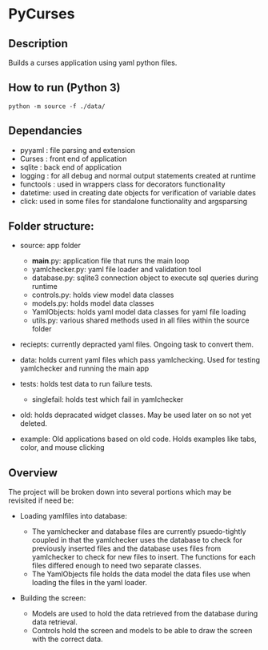 # PyCurses

## Description
  Builds a curses application using yaml python files.

## How to run (Python 3)
  `python -m source -f ./data/`

## Dependancies
- pyyaml : file parsing and extension
- Curses : front end of application
- sqlite : back end of application
- logging : for all debug and normal output statements created at runtime
- functools : used in wrappers class for decorators functionality
- datetime: used in creating date objects for verification of variable dates
- click: used in some files for standalone functionality and argsparsing

## Folder structure:
- source: app folder
  - __main__.py: application file that runs the main loop
  - yamlchecker.py: yaml file loader and validation tool
  - database.py: sqlite3 connection object to execute sql queries during runtime
  - controls.py: holds view model data classes
  - models.py: holds model data classes
  - YamlObjects: holds yaml model data classes for yaml file loading
  - utils.py: various shared methods used in all files within the source folder

- reciepts: currently depracted yaml files. Ongoing task to convert them.
- data: holds current yaml files which pass yamlchecking. Used for testing yamlchecker
        and running the main app
- tests: holds test data to run failure tests.
  - singlefail: holds test which fail in yamlchecker

- old: holds depracated widget classes. May be used later on so not yet deleted.

- example: Old applications based on old code. Holds examples like tabs, color, and mouse clicking

## Overview
The project will be broken down into several portions which may be revisited if need be:
- Loading yamlfiles into database:
  - The yamlchecker and database files are currently psuedo-tightly coupled in that the
    yamlchecker uses the database to check for previously inserted files and the database 
    uses files from yamlchecker to check for new files to insert. The functions for each
    files differed enough to need two separate classes.
  - The YamlObjects file holds the data model the data files use when loading the files
    in the yaml loader.

- Building the screen:
  - Models are used to hold the data retrieved from the database during data retrieval.
  - Controls hold the screen and models to be able to draw the screen with the correct data.
